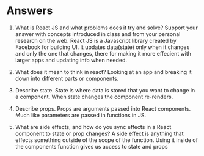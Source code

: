 # Answers

1. What is React JS and what problems does it try and solve? Support your answer with concepts introduced in class and from your personal research on the web.
React JS is a Javascript library created by Facebook for building UI. It updates data(state) only when it changes and only the one that changes, there for making it more effecient with larger apps and updating info when needed.

1. What does it mean to think in react?
Looking at an app and breaking it down into different parts or components.

1. Describe state.
State is where data is stored that you want to change in a component. When state changes the component re-renders.

1. Describe props.
Props are arguments passed into React components. Much like parameters are passed in functions in JS.

1. What are side effects, and how do you sync effects in a React component to state or prop changes?
 A side effect is anything that effects something outside of the scope of the function.  Using it inside of the components function gives us access to state and props